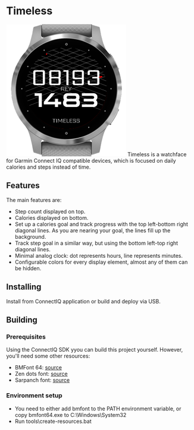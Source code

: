 # Timeless
![screenshot](https://github.com/rOzzy1987/timeless/blob/master/content/scr1.png?raw=true)
Timeless is a watchface for Garmin Connect IQ compatible devices, which is focused on daily calories and steps instead of time.

## Features
The main features are:

- Step count displayed on top.
- Calories displayed on bottom.
- Set up a calories goal and track progress with the top left-bottom right diagonal lines. As you are nearing your goal, the lines fill up the background.
- Track step goal in a similar way, but using the bottom left-top right diagonal lines.
- Minimal analog clock: dot represents hours, line represents minutes.
- Configurable colors for every display element, almost any of them can be hidden.

## Installing
Install from ConnectIQ application or build and deploy via USB.

## Building
### Prerequisites
Using the ConnectIQ SDK yyou can build this project yourself. However, you'll need some other resources:
- BMFont 64: [source](https://www.angelcode.com/products/bmfont/)
- Zen dots font: [source](https://fonts.google.com/specimen/Zen+Dots)
- Sarpanch font: [source](https://fonts.google.com/specimen/Sarpanch)

### Environment setup
- You need to either add bmfont to the PATH environment variable, or copy bmfont64.exe to C:\Windows\System32
- Run tools\create-resources.bat


